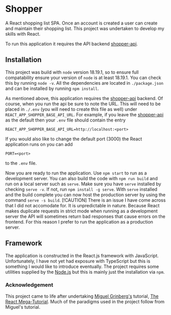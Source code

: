 # Shopper
A React shopping list SPA. Once an account is created a user can create and maintain their shopping list. This project was undertaken to develop my skills with React.

To run this application it requires the API backend [shopper-api](https://github.com/zeta-squared/shopper-api).

## Installation
This project was build with `node` version 18.19.1, so to ensure full compatability ensure your version of `node` is at least 18.19.1. You can check this by running `node -v`. All the dependencies are located in `./package.json` and can be installed by running `npm install`.

As mentioned above, this application requires the [shopper-api](https://github.com/zeta-squared/shopper-api) backend. Of course, when you run the api be sure to note the URL. This will need to be placed in `./.env` (you will need to create this file as well) under `REACT_APP_SHOPPER_BASE_API_URL`. For example, if you leave the [shopper-api](https://github.com/zeta-squared/shopper-api) as the default then your `.env` file should contain the entry
```
REACT_APP_SHOPPER_BASE_API_URL=http://localhost:<port>
```
If you would also like to change the default port (3000) the React application runs on you can add
```
PORT=<port>
```
to the `.env` file.

Now you are ready to run the application. Use `npm start` to run as a development server. You can also build the code with `npm run build` and run on a local server such as `serve`. Make sure you have `serve` installed by checking `serve -v`. If not, run `npm install -g serve`. With `serve` installed and the build complete you can now host the production server by using the command `serve -s build`.
[!CAUTION]
There is an issue I have come across that I did not accomodate for. It is unpredictable in nature. Because React makes duplicate requests in strict mode when running as a development server the API will sometimes return bad responses that cause errors on the frontend. For this reason I prefer to run the application as a production server.

## Framework
The application is constructed in the React.js framework with JavaScript. Unfortunately, I have not yet had exposure with TypeScript but this is something I would like to introduce eventually. The project requires some utilities supplied by the [Node.js](https://nodejs.org) but this is mainly just the installation via `npm`.

### Acknowledgement
This project came to life after undertaking [Miguel Grinberg's](https://github.com/miguelgrinberg) tutorial, [The React Mega-Tutorial](https://blog.miguelgrinberg.com/post/introducing-the-react-mega-tutorial). Much of the paradigms used in the project follow from Miguel's tutorial.

